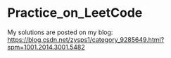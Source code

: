 # Practice_on_LeetCode

My solutions are posted on my blog: https://blog.csdn.net/zysps1/category_9285649.html?spm=1001.2014.3001.5482
